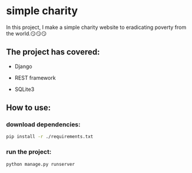 # simple charity

In this project, I make a simple charity website to eradicating poverty from the world.😏😏😏

## The project has covered:

- Django

- REST framework

- SQLite3

## How to use:
### download dependencies:
```bash
pip install -r ./requirements.txt
```
### run the project:
```bash
python manage.py runserver
```
